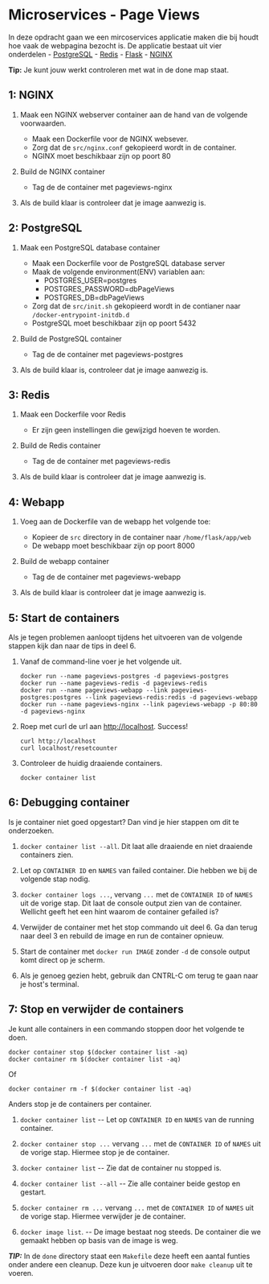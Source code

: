 Microservices - Page Views
==========================

In deze opdracht gaan we een mircoservices applicatie maken die bij houdt hoe vaak de webpagina bezocht is.
De applicatie bestaat uit vier onderdelen
    - [PostgreSQL](https://www.postgresql.org/)
    - [Redis](https://redis.io/)
    - [Flask](http://flask.pocoo.org/)
    - [NGINX](https://www.nginx.com/)

**Tip:** Je kunt jouw werkt controleren met wat in de done map staat.

1: NGINX
--------

1. Maak een NGINX webserver container aan de hand van de volgende voorwaarden.
    - Maak een Dockerfile voor de NGINX websever.  
    - Zorg dat de `src/nginx.conf` gekopieerd wordt in de container. 
    - NGINX moet beschikbaar zijn op poort 80

2. Build de NGINX container
    - Tag de de container met pageviews-nginx

3. Als de build klaar is controleer dat je image aanwezig is.


2: PostgreSQL
-------------

1. Maak een PostgreSQL database container
    - Maak een Dockerfile voor de PostgreSQL database server
    - Maak de volgende environment(ENV) variablen aan:
        - POSTGRES_USER=postgres
        - POSTGRES_PASSWORD=dbPageViews
        - POSTGRES_DB=dbPageViews
    - Zorg dat de `src/init.sh` gekopieerd wordt in de contianer naar `/docker-entrypoint-initdb.d`
    - PostgreSQL moet beschikbaar zijn op poort 5432

2. Build de PostgreSQL container
    - Tag de de container met pageviews-postgres

3. Als de build klaar is, controleer dat je image aanwezig is.


3: Redis
--------

1. Maak een Dockerfile voor Redis
    - Er zijn geen instellingen die gewijzigd hoeven te worden.

2. Build de Redis container
    - Tag de de container met pageviews-redis

3. Als de build klaar is controleer dat je image aanwezig is.



4: Webapp
---------

1. Voeg aan de Dockerfile van de webapp het volgende toe:
    - Kopieer de `src` directory in de container naar `/home/flask/app/web`
    - De webapp moet beschikbaar zijn op poort 8000

2. Build de webapp container
    - Tag de de container met pageviews-webapp

3. Als de build klaar is controleer dat je image aanwezig is.


5: Start de containers
----------------------

Als je tegen problemen aanloopt tijdens het uitvoeren van de volgende stappen kijk dan naar de tips in deel 6.

1. Vanaf de command-line voer je het volgende uit.

   ```
   docker run --name pageviews-postgres -d pageviews-postgres 
   docker run --name pageviews-redis -d pageviews-redis
   docker run --name pageviews-webapp --link pageviews-postgres:postgres --link pageviews-redis:redis -d pageviews-webapp
   docker run --name pageviews-nginx --link pageviews-webapp -p 80:80 -d pageviews-nginx
   ```

2. Roep met curl de url aan [http://localhost](http://localhost).  Success!
   
   ```
   curl http://localhost
   curl localhost/resetcounter
   ```

3. Controleer de huidig draaiende containers.

   ```
   docker container list
   ```


6: Debugging container
----------------------

Is je container niet goed opgestart? Dan vind je hier stappen om dit te onderzoeken.

1. `docker container list --all`.  Dit laat alle draaiende en niet draaiende containers zien.

2. Let op `CONTAINER ID` en `NAMES` van failed container.  Die hebben we bij de volgende stap nodig.

3. `docker container logs ...`, vervang `...` met de `CONTAINER ID` of `NAMES` uit de vorige stap. Dit laat de console output zien van de container.
    Wellicht geeft het een hint waarom de container gefailed is?

4. Verwijder de container met het stop commando uit deel 6. Ga dan terug naar deel 3 en rebuild de image en run de container opnieuw.

5. Start de container met `docker run IMAGE` zonder `-d` de console output komt direct op je scherm.

6. Als je genoeg gezien hebt, gebruik dan CNTRL-C om terug te gaan naar je host's terminal.


7: Stop en verwijder de containers
----------------------------------

Je kunt alle containers in een commando stoppen door het volgende te doen.

```
docker container stop $(docker container list -aq)
docker container rm $(docker container list -aq)
```
Of
```
docker container rm -f $(docker container list -aq)
```

Anders stop je de containers per container.

1. `docker container list` -- Let op `CONTAINER ID` en `NAMES` van de running container.

2. `docker container stop ...` vervang `...` met de `CONTAINER ID` of `NAMES` uit de vorige stap. Hiermee stop je de container.

3. `docker container list` -- Zie dat de container nu stopped is.

4. `docker container list --all` -- Zie alle container beide gestop en gestart.

5. `docker container rm ...` vervang `...` met de `CONTAINER ID` of `NAMES` uit de vorige stap. Hiermee verwijder je de container.

6. `docker image list`.  -- De image bestaat nog steeds. De container die we gemaakt hebben op basis van de image is weg.


***TIP:*** In de `done` directory staat een `Makefile` deze heeft een aantal funties onder andere een cleanup. Deze kun je uitvoeren door `make cleanup` uit te voeren.
